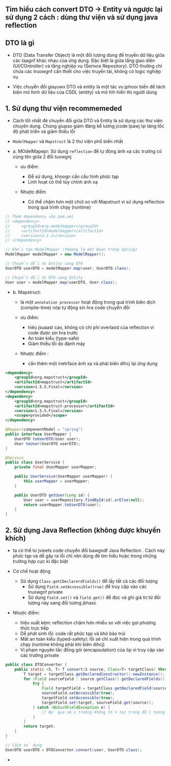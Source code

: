 ## Tìm hiểu cách convert DTO -> Entity và ngược lại sử dụng 2 cách : dùng thư viện và sử dụng java reflection

## DTO là gì

-   DTO (Data Transfer Object) là một đối tượng dùng để truyền dữ liệu giữa các taagnf khác nhau của ứng dụng. Đặc biệt là giữa tầng giao diện (UI/COntroller) và tầng nghiệp vụ (Serivce Repository). DTO thường chỉ chứa các truowgnf cần thiết cho việc truyền tải, không có logic nghiệp vụ

-   Việc chuyển đổi giayuwx DTO và entity là một tác vu jphoor biến để tách biện mô hình dữ liệu của CSDL (entity) và mô hìh hiển thị người dùng

## 1. Sử dụng thư viện recommemeded

-   Cách tốt nhất đẻ chuyển đổi giữa DTO và Entity là sử dụng các thư viện chuyên dụng. Chúng giupso giảm đáng kể lương jcode lpawj lại tăng tốc độ phát triển và giảm thiểu lỗi

-   `ModelMapper` và `Mapstruct` là 2 thư viện phổ biến nhất

-   a. MOdelMapepr: Sử dụng `reflection` để tự động ánh xạ các trường có cùng tên giữa 2 đối tuowgnj

    -   ưu điểm:

        -   Đễ sử dụng, khoogn cần cấu hình phức tạp
        -   Linh hoạt có thể tùy chỉnh ánh xạ

    -   Nhược điểm
        -   Có thể chậm hơn một chút so với Mapstruct vì sử dụng reflection trong quá trình chạy (runtime)

```java
// Thêm dependency vào pom.xml
// <dependency>
//     <groupId>org.modelmapper</groupId>
//     <artifactId>modelmapper</artifactId>
//     <version>3.1.1</version>
// </dependency>

// Khởi tạo ModelMapper (thường là một Bean trong Spring)
ModelMapper modelMapper = new ModelMapper();

// Chuyển đổi từ Entity sang DTO
UserDTO userDTO = modelMapper.map(user, UserDTO.class);

// Chuyển đổi từ DTO sang Entity
User user = modelMapper.map(userDTO, User.class);
```

-   b. Mapstruct:

    -   là một `annotation processor` hoạt động trong quá trình biên dịch (complie-time) nóp tự động sin hra code chuyển đổi
    -   ưu điểm:

        -   hiêu jsuaast cao, không có chi phí overlaod của reflection vì code được sin hra trước
        -   An toàn kiểu (type-safe)
        -   Giảm thiểu lỗi do đánh máy

    -   Nhược điểm :
        -   cần thêm một inetrface ánh xạ và phải biên dihcj lại ứng dụng

```xml
<dependency>
    <groupId>org.mapstruct</groupId>
    <artifactId>mapstruct</artifactId>
    <version>1.5.5.Final</version>
</dependency>
<dependency>
    <groupId>org.mapstruct</groupId>
    <artifactId>mapstruct-processor</artifactId>
    <version>1.5.5.Final</version>
    <scope>provided</scope>
</dependency>
```

```java
@Mapper(componentModel = "spring")
public interface UserMapper {
    UserDTO toUserDTO(User user);
    User toUser(UserDTO userDTO);
}

@Service
public class UserService {
    private final UserMapper userMapper;

    public UserService(UserMapper userMapper) {
        this.userMapper = userMapper;
    }

    public UserDTO getUser(Long id) {
        User user = userRepository.findById(id).orElse(null);
        return userMapper.toUserDTO(user);
    }
}
```

## 2. Sử dụng Java Reflection (không được khuyến khích)

-   ta có thể tư jvieets code chuyển đổi bawgndf Java Reflection . Cách này phức tạp và dễ gây ra lỗi chỉ nên dùng đẻ tìm hiểu hoặc trong những trường hợp cực kì đặc biệt
-   Cơ chế hoạt động

    -   Sử dụng `Class.getCDeclarerdFields()` để lấy tất cả các đối tượng
        -   Sử dụng `Field.setAccessible(true)` để truy cập vào các truowgnf private
        -   Sử dụng `Field.set()` và `field.get()` để đọc và ghi giá trị từ đối tượng này sang đối tương jkhasc

-   Nhược điểm:
    -   hiệu xuất kém: reflection chậm hơn nhiều so với việc gọi phương thức trực tiếp
    -   Dễ phát sinh lỗi: code rất phức tạp và khó bảo trùi
    -   Mất an toàn kiểu (typed-safety): lỗi sẽ chỉ xuất hiện trong quá trình chạy (runtime không phải khi biên dihcj)
    -   Vi phạm nguyên tắc đống gói (encapsulation) của ôp vì truy cập vào các trường private

```java
public class DTOConverter {
    public static <S, T> T convert(S source, Class<T> targetClass) throws Exception {
        T target = targetClass.getDeclaredConstructor().newInstance();
        for (Field sourceField : source.getClass().getDeclaredFields()) {
            try {
                Field targetField = targetClass.getDeclaredField(sourceField.getName());
                sourceField.setAccessible(true);
                targetField.setAccessible(true);
                targetField.set(target, sourceField.get(source));
            } catch (NoSuchFieldException e) {
                // Bỏ qua nếu trường không tồn tại trong đối tượng đích
            }
        }
        return target;
    }
}

// Cách sử dụng
UserDTO userDTO = DTOConverter.convert(user, UserDTO.class);
```

-
